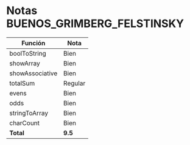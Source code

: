 # Notas BUENOS_GRIMBERG_FELSTINSKY

| Función         | Nota    |
| --------------- | ------- |
| boolToString    | Bien    |
| showArray       | Bien    |
| showAssociative | Bien    |
| totalSum        | Regular |
| evens           | Bien    |
| odds            | Bien    |
| stringToArray   | Bien    |
| charCount       | Bien    |
| **Total**       | **9.5** |

